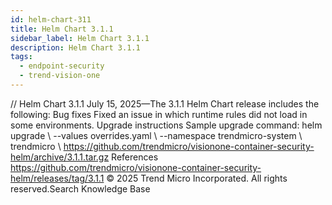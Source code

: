 ```yaml
---
id: helm-chart-311
title: Helm Chart 3.1.1
sidebar_label: Helm Chart 3.1.1
description: Helm Chart 3.1.1
tags:
  - endpoint-security
  - trend-vision-one
---
```


/*<![CDATA[*/ $('#title').html($('meta[name=map-description]').attr('content')); /*]]>*/ Helm Chart 3.1.1 July 15, 2025—The 3.1.1 Helm Chart release includes the following: Bug fixes Fixed an issue in which runtime rules did not load in some environments. Upgrade instructions Sample upgrade command: helm upgrade \ --values overrides.yaml \ --namespace trendmicro-system \ trendmicro \ https://github.com/trendmicro/visionone-container-security-helm/archive/3.1.1.tar.gz References https://github.com/trendmicro/visionone-container-security-helm/releases/tag/3.1.1 © 2025 Trend Micro Incorporated. All rights reserved.Search Knowledge Base